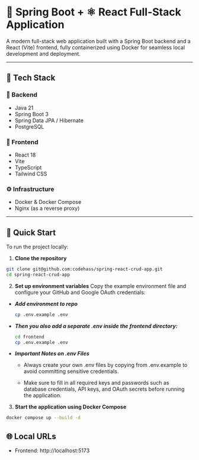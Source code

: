 # 🌱 Spring Boot + ⚛️ React Full-Stack Application

A modern full-stack web application built with a Spring Boot backend and a React (Vite) frontend, fully containerized using Docker for seamless local development and deployment.

---

## 🚀 Tech Stack

### 🔧 Backend

- Java 21
- Spring Boot 3
- Spring Data JPA / Hibernate
- PostgreSQL

### 🎨 Frontend

- React 18
- Vite
- TypeScript
- Tailwind CSS

### ⚙️ Infrastructure

- Docker & Docker Compose
- Nginx (as a reverse proxy)

---

## 🧪 Quick Start

To run the project locally:

1. **Clone the repository**

```bash
git clone git@github.com:codehass/spring-react-crud-app.git
cd spring-react-crud-app
```

2. **Set up environment variables**
   Copy the example environment file and configure your GitHub and Google OAuth credentials:

- **_Add environment to repo_**

  ```bash
  cp .env.example .env
  ```

- **_Then you also add a separate .env inside the frontend directory:_**

  ```bash
  cd frontend
  cp .env.example .env
  ```

- **_Important Notes on .env Files_**

  - Always create your own .env files by copying from .env.example to avoid committing sensitive credentials.

  - Make sure to fill in all required keys and passwords such as database credentials, API keys, and OAuth secrets before running the application.

3. **Start the application using Docker Compose**

```bash
docker compose up --build -d
```

## 🌐 Local URLs

- Frontend: http://localhost:5173
